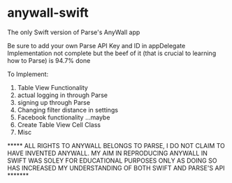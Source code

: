 # anywall-swift
The only Swift version of Parse's AnyWall app 

Be sure to add your own Parse API Key and ID in appDelegate
Implementation not complete but the beef of it (that is crucial to learning how to Parse) is 94.7% done


To Implement:

1) Table View Functionality
2) actual logging in through Parse
3) signing up through Parse
4) Changing filter distance in settings
5) Facebook functionality ...maybe
6) Create Table View Cell Class
7) Misc



***** ALL RIGHTS TO ANYWALL BELONGS TO PARSE, I DO NOT CLAIM TO HAVE INVENTED ANYWALL. 
      MY AIM IN REPRODUCING ANYWALL IN SWIFT WAS SOLEY FOR EDUCATIONAL PURPOSES ONLY 
      AS DOING SO HAS INCREASED MY UNDERSTANDING OF BOTH SWIFT AND PARSE'S API *******